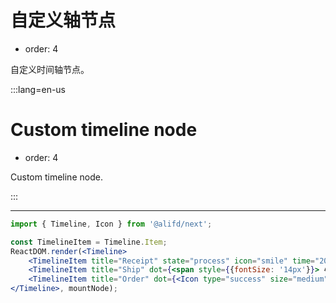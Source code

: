 # 自定义轴节点

- order: 4

自定义时间轴节点。

:::lang=en-us

# Custom timeline node

- order: 4

Custom timeline node.

:::

---

````jsx
import { Timeline, Icon } from '@alifd/next';

const TimelineItem = Timeline.Item;
ReactDOM.render(<Timeline>
    <TimelineItem title="Receipt" state="process" icon="smile" time="2017-10-21"/>
    <TimelineItem title="Ship" dot={<span style={{fontSize: '14px'}}> 😂 </span>} state="success" time="2017-10-22"/>
    <TimelineItem title="Order" dot={<Icon type="success" size="medium" style={{ color: '#1DC11D' }}/>} content="Congratulations, successful orders!" time="2017-10-23"/>
</Timeline>, mountNode);
````
